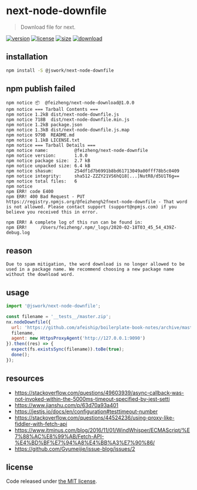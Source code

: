 # next-node-downfile
> Download file for next.

[![version][version-image]][version-url]
[![license][license-image]][license-url]
[![size][size-image]][size-url]
[![download][download-image]][download-url]

## installation
```bash
npm install -S @jswork/next-node-downfile
```

## npm publish failed
~~~
npm notice 📦  @feizheng/next-node-download@1.0.0
npm notice === Tarball Contents === 
npm notice 1.2kB dist/next-node-downfile.js    
npm notice 718B  dist/next-node-downfile.min.js
npm notice 1.2kB package.json                  
npm notice 1.3kB dist/next-node-downfile.js.map
npm notice 979B  README.md                     
npm notice 1.1kB LICENSE.txt                   
npm notice === Tarball Details === 
npm notice name:          @feizheng/next-node-downfile            
npm notice version:       1.0.0                                   
npm notice package size:  2.7 kB                                  
npm notice unpacked size: 6.4 kB                                  
npm notice shasum:        254df1d7b6991b8bd61713049a00fff78b5c0409
npm notice integrity:     sha512-ZZZY21VS6hQ18[...]NutR8/d5U1T6g==
npm notice total files:   6                                       
npm notice 
npm ERR! code E400
npm ERR! 400 Bad Request - PUT https://registry.npmjs.org/@feizheng%2fnext-node-downfile - That word is not allowed. Please contact support (support@npmjs.com) if you believe you received this in error.

npm ERR! A complete log of this run can be found in:
npm ERR!     /Users/feizheng/.npm/_logs/2020-02-18T03_45_54_439Z-debug.log
~~~

## reason
~~~
Due to spam mitigation, the word download is no longer allowed to be used in a package name. We recommend choosing a new package name without the download word.
~~~

## usage
```js
import '@jswork/next-node-downfile';

const filename = '__tests__/master.zip';
nx.nodeDownfile({
  url: 'https://github.com/afeiship/boilerplate-book-notes/archive/master.zip',
  filename,
  agent: new HttpsProxyAgent('http://127.0.0.1:9090')
}).then((res) => {
  expect(fs.existsSync(filename)).toBe(true);
  done();
});
```

## resources
- https://stackoverflow.com/questions/49603939/async-callback-was-not-invoked-within-the-5000ms-timeout-specified-by-jest-setti
- https://www.jianshu.com/p/63d70a93a401
- https://jestjs.io/docs/en/configuration#testtimeout-number
- https://stackoverflow.com/questions/44524236/using-proxy-like-fiddler-with-fetch-api
- https://www.itminus.com/blog/2016/11/01/WindWhisper/ECMAScript/%E7%88%AC%E8%99%AB/Fetch-API-%E4%BD%BF%E7%94%A8%E4%BB%A3%E7%90%86/
- https://github.com/Gyumeijie/issue-blog/issues/2

## license
Code released under [the MIT license](https://github.com/afeiship/next-node-downfile/blob/master/LICENSE.txt).

[version-image]: https://img.shields.io/npm/v/@jswork/next-node-downfile
[version-url]: https://npmjs.org/package/@jswork/next-node-downfile

[license-image]: https://img.shields.io/npm/l/@jswork/next-node-downfile
[license-url]: https://github.com/afeiship/next-node-downfile/blob/master/LICENSE.txt

[size-image]: https://img.shields.io/bundlephobia/minzip/@jswork/next-node-downfile
[size-url]: https://github.com/afeiship/next-node-downfile/blob/master/dist/next-node-downfile.min.js

[download-image]: https://img.shields.io/npm/dm/@jswork/next-node-downfile
[download-url]: https://www.npmjs.com/package/@jswork/next-node-downfile

